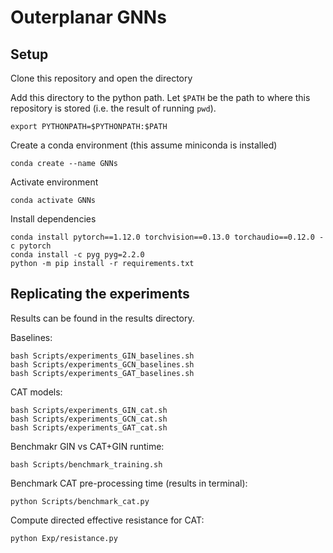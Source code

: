 # Outerplanar GNNs
## Setup
Clone this repository and open the directory

Add this directory to the python path. Let `$PATH` be the path to where this repository is stored (i.e. the result of running `pwd`).
```
export PYTHONPATH=$PYTHONPATH:$PATH
```

Create a conda environment (this assume miniconda is installed)
```
conda create --name GNNs
```

Activate environment
```
conda activate GNNs
```

Install dependencies
```
conda install pytorch==1.12.0 torchvision==0.13.0 torchaudio==0.12.0 -c pytorch
conda install -c pyg pyg=2.2.0
python -m pip install -r requirements.txt
```

## Replicating the experiments
Results can be found in the results directory.

Baselines:
```
bash Scripts/experiments_GIN_baselines.sh
bash Scripts/experiments_GCN_baselines.sh
bash Scripts/experiments_GAT_baselines.sh
```

CAT models:
```
bash Scripts/experiments_GIN_cat.sh
bash Scripts/experiments_GCN_cat.sh
bash Scripts/experiments_GAT_cat.sh
```

Benchmakr GIN vs CAT+GIN runtime:
```
bash Scripts/benchmark_training.sh 
```

Benchmark CAT pre-processing time (results in terminal):
```
python Scripts/benchmark_cat.py
```

Compute directed effective resistance for CAT:
```
python Exp/resistance.py
```